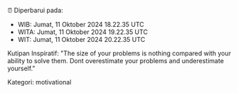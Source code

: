 ⏰ Diperbarui pada:
- WIB: Jumat, 11 Oktober 2024 18.22.35 UTC
- WITA: Jumat, 11 Oktober 2024 19.22.35 UTC
- WIT: Jumat, 11 Oktober 2024 20.22.35 UTC

Kutipan Inspiratif:
"The size of your problems is nothing compared with your ability to solve them. Dont overestimate your problems and underestimate yourself."


Kategori: motivational

